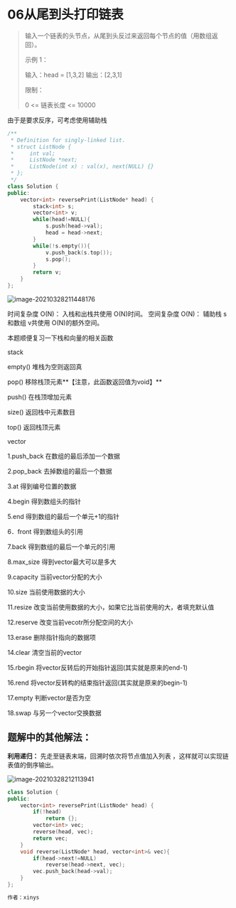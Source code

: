 # 06从尾到头打印链表

> 输入一个链表的头节点，从尾到头反过来返回每个节点的值（用数组返回）。
>
> 示例 1：
>
> 输入：head = \[1,3,2\] 输出：\[2,3,1\]
>
> 限制：
>
> 0 &lt;= 链表长度 &lt;= 10000

由于是要求反序，可考虑使用辅助栈

```cpp
/**
 * Definition for singly-linked list.
 * struct ListNode {
 *     int val;
 *     ListNode *next;
 *     ListNode(int x) : val(x), next(NULL) {}
 * };
 */
class Solution {
public:
    vector<int> reversePrint(ListNode* head) {
        stack<int> s;
        vector<int> v;
        while(head!=NULL){
            s.push(head->val);
            head = head->next;
        }
        while(!s.empty()){
            v.push_back(s.top());
            s.pop();
        }
        return v;
    }
};
```

![image-20210328211448176](https://keenster-1300019754.cos.ap-shanghai-fsi.myqcloud.com/image-20210328211448176.png)

时间复杂度 O\(N\)： 入栈和出栈共使用 O\(N\)时间。 空间复杂度 O\(N\)： 辅助栈 s和数组 v共使用 O\(N\)的额外空间。

本题顺便复习一下栈和向量的相关函数

stack

empty\(\) 堆栈为空则返回真

pop\(\) 移除栈顶元素**【注意，此函数返回值为void】**

push\(\) 在栈顶增加元素

size\(\) 返回栈中元素数目

top\(\) 返回栈顶元素

vector

1.push\_back 在数组的最后添加一个数据

2.pop\_back 去掉数组的最后一个数据

3.at 得到编号位置的数据

4.begin 得到数组头的指针

5.end 得到数组的最后一个单元+1的指针

6．front 得到数组头的引用

7.back 得到数组的最后一个单元的引用

8.max\_size 得到vector最大可以是多大

9.capacity 当前vector分配的大小

10.size 当前使用数据的大小

11.resize 改变当前使用数据的大小，如果它比当前使用的大，者填充默认值

12.reserve 改变当前vecotr所分配空间的大小

13.erase 删除指针指向的数据项

14.clear 清空当前的vector

15.rbegin 将vector反转后的开始指针返回\(其实就是原来的end-1\)

16.rend 将vector反转构的结束指针返回\(其实就是原来的begin-1\)

17.empty 判断vector是否为空

18.swap 与另一个vector交换数据

## 题解中的其他解法：

**利用递归：** 先走至链表末端，回溯时依次将节点值加入列表 ，这样就可以实现链表值的倒序输出。

![image-20210328212113941](https://keenster-1300019754.cos.ap-shanghai-fsi.myqcloud.com/image-20210328212113941.png)

```cpp
class Solution {
public:
    vector<int> reversePrint(ListNode* head) {
        if(!head)
            return {};
        vector<int> vec;
        reverse(head, vec);
        return vec;
    }
    void reverse(ListNode* head, vector<int>& vec){
        if(head->next!=NULL)
            reverse(head->next, vec);
        vec.push_back(head->val);
    }
};

作者：xinys
```

